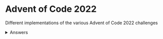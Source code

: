 # Advent of Code 2022

Different implementations of the various Advent of Code 2022 challenges

<details>
<summary>Answers</summary>
Day 1, Part 1: 71124 (C#, Python, Node.js, Go, Rust)
<br>
Day 1, Part 2: 204639 (C#, Go, Rust)
<br>
Day 2, Part 1: 15523 (C#, Go, Rust)
<br>
Day 2, Part 2: 15702 (Rust)
</details>
